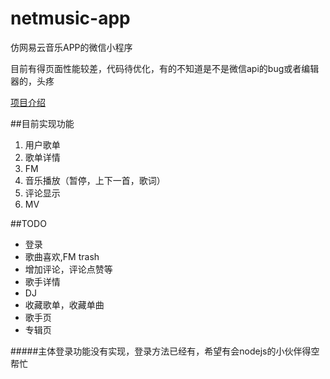 # netmusic-app
仿网易云音乐APP的微信小程序

目前有得页面性能较差，代码待优化，有的不知道是不是微信api的bug或者编辑器的，头疼

[项目介绍](http://www.see-source.com/weixinwidget/detail.html?wid=72)


##目前实现功能

1. 用户歌单
2. 歌单详情
3. FM
4. 音乐播放（暂停，上下一首，歌词）
5. 评论显示
6. MV

##TODO

* 登录
* 歌曲喜欢,FM trash
* 增加评论，评论点赞等
* 歌手详情
* DJ
* 收藏歌单，收藏单曲
* 歌手页
* 专辑页

#####主体登录功能没有实现，登录方法已经有，希望有会nodejs的小伙伴得空帮忙
